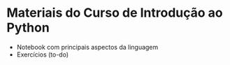# Materiais do Curso de Introdução ao Python

* Notebook com principais aspectos da linguagem
* Exercícios (to-do)
